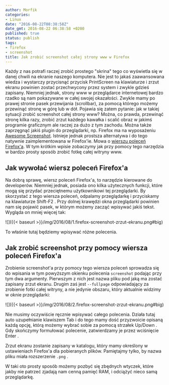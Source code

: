```yaml
---
author: Morfik
categories:
- Linux
date: "2016-08-22T08:38:58Z"
date_gmt: 2016-08-22 06:38:58 +0200
published: true
status: publish
tags:
- firefox
- screenshot
title: Jak zrobić screenshot całej strony www w Firefox
---
```


Każdy z nas potrafi raczej zrobić prostego "skrina" tego co wyświetla się w danej chwili na ekranie
naszego komputera. Nie jest to jakaś zaawansowana wiedza i wystarczy przycisnąć przycisk PrintScreen
na klawiaturze i zrzut ekranu powinien zostać przechwycony przez system i zwykle gdzieś zapisany.
Niemniej jednak, strony www w przeglądarce internetowej bardzo rzadko są nam pokazywane w całej
swojej okazałości. Zwykle mamy po prawej stronie pasek przewijania (scrollbar), za pomocą którego
możemy przewinąć stronę w górę lub w dół. Pojawia się zatem pytanie: jak w takiej sytuacji zrobić
screenshot całej strony www? Można, co prawda, przewinąć stronę kilka razy, zrobić zrzut każdego
kawałka i scalić obraz w jakimś programie graficznym ale raczej za dużo z tym zachodu. Można także
zaprzęgnąć jakiś plugin do przeglądarki, np. Firefox ma na wyposażeniu [Awesome
Screenshot](https://addons.mozilla.org/en-us/firefox/addon/screenshot-capture-annotate/). Istnieje
jednak prostsza alternatywa i do tego natywnie zaimplementowana w Firefox'ie. Mowa o [wierszu
poleceń Firefox'a](https://developer.mozilla.org/en/docs/Tools/GCLI). W tym krótkim wpisie
zobaczymy jak przy pomocy tego narzędzia w bardzo prosty sposób zrobić fotkę całej witryny www.

<!--more-->
## Jak wywołać wiersz poleceń Firefox'a

Na dobrą sprawę, wiersz poleceń Firefox'a, to narzędzie kierowane do developerów. Niemniej jednak,
posiada ono kilka użytecznych funkcji, które mogą się przydać przeciętnemu użytkownikowi tej
przeglądarki. By skorzystać z tego wiersza poleceń, odpalamy przeglądarkę i przyciskamy na
klawiaturze Shift-F2 . Przy dolnej krawędzi okna przeglądarki powinien nam się pojawić pasek, w
którym możemy zacząć wpisywać jakiś tekst. Wygląda on mniej więcej tak:

![]({{< baseurl >}}/img/2016/08/1.firefox-screenshot-zrzut-ekranu.png#big)

To właśnie tutaj będziemy wpisywać różne polecenia.

## Jak zrobić screenshot przy pomocy wiersza poleceń Firefox'a

Zrobienie screenshot'a przy pomocy tego wiersza poleceń sprowadza się do wpisania w tym powyższym
okienku polecenia `screenshot` podając przy tym dwa argumenty. Pierwszym z nich jest nazwa pliku pod
jaką ma zostać zapisany zrzut ekranu. Drugim zaś jest `--fullpage` odpowiadający za zrobienie fotki
całej witryny, a nie jedynie obszaru, który aktualnie widzimy w oknie przeglądarki:

![]({{< baseurl >}}/img/2016/08/2.firefox-screenshot-zrzut-ekranu.png#big)

Nie musimy oczywiście ręcznie wpisywać całego polecenia. Działa tutaj auto uzupełnianie klawiszem
Tab i do tego mamy dość przyzwoicie opisaną każdą opcję, którą możemy wybrać sobie za pomocą
strzałek Up/Down . Gdy skończymy formułować polecenie, zatwierdzamy je przez wciśnięcie Enter .

Zrzut ekranu zostanie zapisany w katalogu, który mamy określony w ustawieniach Firefox'a dla
pobieranych plików. Pamiętajmy tylko, by nazwa pliku miała rozszerzenie `.png` .

W taki oto prosty sposób możemy pozbyć się zbędnych wtyczek, które jakby nie patrzeć zjadają nam
cenną pamięć RAM, i odciążyć nieco samą przeglądarkę.

